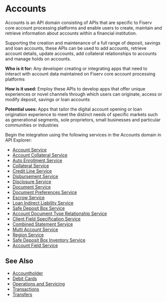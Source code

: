 # Accounts

Accounts is an API domain consisting of APIs that are specific to Fiserv core account processing platforms and enable users to create, maintain and retrieve information about accounts within a financial institution.

Supporting the creation and maintenance of a full range of deposit, savings and loan accounts, these APIs can be used to add accounts, retrieve account details, update accounts, add collateral relationships to accounts and manage holds on accounts. 

**Who is it for:** Any developer creating or integrating apps that need to interact with account data maintained on Fiserv core account processing platforms

**How is it used:** Employ these APIs to develop apps that offer unique experiences or novel channels through which users can originate, access or modify deposit, savings or loan accounts

**Potential uses:** Apps that tailor the digital account opening or loan origination experience to meet the distinct needs of specific markets such as generational segments, sole proprietors, small businesses and particular communities or industries

Begin the integration using the following services in the Accounts domain in API Explorer:
* [Account Service](../api/?type=post&path=/acctservice/acctmgmt/accounts)
* [Account Collateral Service](../api/?type=post&path=/acctcollateralrelservice/collateral/acctcollateral)
* [Auto Enrollment Service](../api/?type=post&path=/autoenrollmentservice/acctmgmt/autoenrollment)
* [Collateral Service](../api/?type=post&path=/collateralservice/collateral/collateral)
* [Credit Line Service](../api/?type=post&path=/creditlineservice/lending/creditLines)
* [Disbursement Service](../api/?type=post&path=/disbursementservice/lending/disbursement)
* [Disclosure Service](../api/?type=post&path=/disclosureservice/acctmgmt/disclosures)
* [Document Service](../api/?type=post&path=/documentservice/document/document)
* [Document Preferences Service](../api/?type=post&path=/epreferenceservice/epreference/ePreferences)
* [Escrow Service](../api/?type=post&path=/escrowservice/lending/escrow)
* [Loan Indirect Liability Service](../api/?type=post&path=/loanindirectliabilityservice/lending/indirectLiability)
* [Safe Deposit Box Service](../api/?type=post&path=/safedepositboxservice/safedepositbox/safedepositbox)
* [Account Document Type Relationship Service](../api/?type=post&path=/acctdoctyperelservice/acctmgmt/acctdoctyperel/secured)
* [Client Field Specification Service](../api/?type=post&path=/clientfieldspecservice/partyacctsvc/clientFieldSpec/secured)
* [Combined Statement Service](../api/?type=post&path=/combinedstmtservice/acctmgmt/combinedstmt/secured)
* [Multi Account Service](../api/?type=post&path=/multiacctservice/acctmgmt/accounts/list/secured)
* [Region Service](../api/?type=post&path=/regionservice/servicing/region/secured)
* [Safe Deposit Box Inventory Service](../api/?type=post&path=/safedepositboxinvservice/safedepositbox/safedepositboxinv/secured)
* [Account Field Service](../api/?type=put&path=/acctfieldservice/acctmgmt/acctfield)

## See Also
- [Accountholder](?path=docs/fintechs/accountholder.md "Click to open")
- [Debit Cards](?path=docs/fintechs/cards.md "Click to open")
- [Operations and Servicing](?path=docs/fintechs/servicing.md "Click to open")
- [Transactions](?path=docs/fintechs/transactions.md "Click to open")
- [Transfers](?path=docs/fintechs/transfers.md "Click to open")
